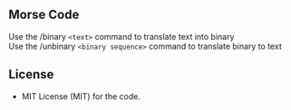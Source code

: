 ## Morse Code

Use the /binary `<text>` command to translate text into binary <br>
Use the /unbinary `<binary sequence>` command to translate binary to text

## License

* MIT License (MIT) for the code.